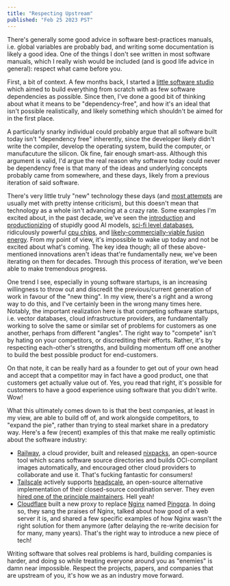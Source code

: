 ```yaml
---
title: "Respecting Upstream"
published: "Feb 25 2023 PST"
---
```


There's generally some good advice in software best-practices manuals, i.e. global variables are probably bad, and writing some documentation is likely a good idea. One of the things I don't see written in most software manuals, which I really wish would be included (and is good life advice in general): respect what came before you.

First, a bit of context. A few months back, I started a [little software studio](https://lovely.software) which aimed to build everything from scratch with as few software dependencies as possible. Since then, I've done a good bit of thinking about what it means to be "dependency-free", and how it's an ideal that isn't possible realistically, and likely something which shouldn't be aimed for in the first place.

A particularly snarky individual could probably argue that all software built today isn't "dependency free" inherently, since the developer likely didn't write the compiler, develop the operating system, build the computer, or manufacuture the silicon. Ok fine, fair enough smart-ass. Although this argument is valid, I'd argue the real reason why software today could never be dependency free is that many of the ideas and underlying concepts probably came from somewhere, and these days, likely from a previous iteration of said software.

There's very little truly "new" technology these days (and [most attempts](https://humane.com/) are usually met with pretty intense criticism), but this doesn't mean that technology as a whole isn't advancing at a crazy rate. Some examples I'm excited about, in the past decade, we've seen the [introduction](https://arxiv.org/abs/1706.03762) and [productionizing](https://openai.com/) of stupidly good AI models, [sci-fi level databases](https://static.googleusercontent.com/media/research.google.com/en//archive/spanner-osdi2012.pdf), ridiculously powerful [cpu chips](https://www.amd.com/en/products/processors/server/epyc/4th-generation-9004-and-8004-series.html), and [likely-commercially-viable fusion energy](https://www.helionenergy.com/). From my point of view, it's impossible to wake up today and not be excited about what's coming. The key idea though; all of these above-mentioned innovations aren't ideas that're fundamentally new, we've been iterating on them for decades. Through this process of iteration, we've been able to make tremendous progress.

One trend I see, especially in young software startups, is an increasing willingness to throw out and discredit the previous/current generation of work in favour of the "new thing". In my view, there's a right and a wrong way to do this, and I've certainly been in the wrong many times here. Notably, the important realization here is that competing software startups, i.e. vector databases, cloud infrastructure providers, are fundamentally working to solve the same or similar set of problems for customers as one another, perhaps from different "angles". The right way to "compete" isn't by hating on your competitors, or discrediting their efforts. Rather, it's by respecting each-other's strengths, and building momentum off one another to build the best possible product for end-customers.

On that note, it can be really hard as a founder to get out of your own head and accept that a competitor may in fact have a good product, one that customers get actually value out of. Yes, you read that right, it's possible for customers to have a good experience using software that you didn't write. Wow!

What this ultimately comes down to is that the best companies, at least in my view, are able to build off of, and work alongside competitors, to "expand the pie", rather than trying to steal market share in a predatory way. Here's a few (recent) examples of this that make me really optimistic about the software industry:

- [Railway](https://railway.app), a cloud provider, built and released [nixpacks](https://github.com/railwayapp/nixpacks), an open-source tool which scans software source directories and builds OCI-compilant images automatically, and encouraged other cloud providers to collaborate and use it. That's fucking fantastic for consumers!
- [Tailscale](https://tailscale.com) actively supports [headscale](https://github.com/juanfont/headscale), an open-source alternative implementation of their closed-source coordination server. They even [hired one of the principle maintainers](https://tailscale.com/blog/opensource). Hell yeah!
- [Cloudflare](https://cloudflare.com) built a new proxy to replace [Nginx](https://www.nginx.com/) named [Pingora](https://blog.cloudflare.com/how-we-built-pingora-the-proxy-that-connects-cloudflare-to-the-internet). In doing so, they sang the praises of Nginx, talked about how good of a web server it is, and shared a few specific examples of how Nginx wasn't the right solution for them anymore (after delaying the re-write decision for for many, many years). That's the right way to introduce a new piece of tech!

Writing software that solves real problems is hard, building companies is harder, and doing so while treating everyone around you as "enemies" is damn near impossible. Respect the projects, papers, and companies that are upstream of you, it's how we as an industry move forward.
